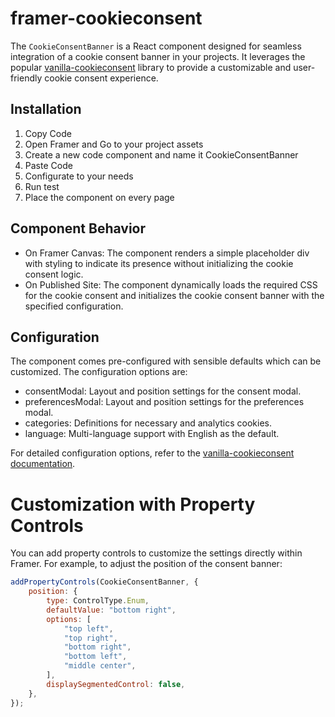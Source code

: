 # framer-cookieconsent
The `CookieConsentBanner` is a React component designed for seamless integration of a cookie consent banner in your projects. It leverages the popular [vanilla-cookieconsent](https://github.com/orestbida/cookieconsent) library to provide a customizable and user-friendly cookie consent experience.

## Installation
1. Copy Code
2. Open Framer and Go to your project assets
3. Create a new code component and name it CookieConsentBanner
4. Paste Code
5. Configurate to your needs
6. Run test
7. Place the component on every page

## Component Behavior

- On Framer Canvas: The component renders a simple placeholder div with styling to indicate its presence without initializing the cookie consent logic.
- On Published Site: The component dynamically loads the required CSS for the cookie consent and initializes the cookie consent banner with the specified configuration.

## Configuration

The component comes pre-configured with sensible defaults which can be customized. The configuration options are:

- consentModal: Layout and position settings for the consent modal.
- preferencesModal: Layout and position settings for the preferences modal.
- categories: Definitions for necessary and analytics cookies.
- language: Multi-language support with English as the default.

For detailed configuration options, refer to the [vanilla-cookieconsent documentation](https://cookieconsent.orestbida.com/reference/configuration-reference.html).

# Customization with Property Controls

You can add property controls to customize the settings directly within Framer. For example, to adjust the position of the consent banner:

```js
addPropertyControls(CookieConsentBanner, {
    position: {
        type: ControlType.Enum,
        defaultValue: "bottom right",
        options: [
            "top left",
            "top right",
            "bottom right",
            "bottom left",
            "middle center",
        ],
        displaySegmentedControl: false,
    },
});
